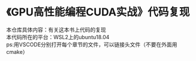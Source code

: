 # 《GPU高性能编程CUDA实战》代码复现       
 本仓库具体内容：有关这本书上代码的复现  
 本代码所在的平台：WSL2上的ubuntu18.04  
 ps:用VSCODE分别打开每个章节的文件，可以链接头文件（不要在外面用cmake）
